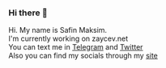 ### Hi there 👋
  Hi. My name is Safin Maksim.  
  I'm currently working on zaycev.net   
  You can text me in [Telegram](http://t.me/crockolaco) and [Twitter](https://twitter.com/safinmuffin)  
  Also you can find my socials through my [site](https://www.safin.pro)
<!--
**A4ron5/a4ron5** is a ✨ _special_ ✨ repository because its `README.md` (this file) appears on your GitHub profile.

Here are some ideas to get you started:

- 🔭 I’m currently working on ...
- 🌱 I’m currently learning ...
- 👯 I’m looking to collaborate on ...
- 🤔 I’m looking for help with ...
- 💬 Ask me about ...
- 📫 How to reach me: ...
- 😄 Pronouns: ...
- ⚡ Fun fact: ...
-->
